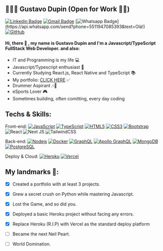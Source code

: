 ## 👨🏿‍💻 Gustavo Dupin (Open for Work 🖖🏿)

[![Linkedin Badge](https://img.shields.io/badge/-LinkedIn-blue?style=flat-square&logo=Linkedin&logoColor=white&link=https://www.linkedin.com/in/gustavo-dupin-715853197/)](https://www.linkedin.com/in/gustavo-dupin-715853197/)
[![Gmail Badge](https://img.shields.io/badge/-Gmail-c14438?style=flat-square&logo=Gmail&logoColor=white&link=mailto:guusilveira@gmail.com)](mailto:guusilveira@gmail.com)
[![Whatsapp Badge](https://img.shields.io/badge/-Whatsapp-4CA143?style=flat-square&labelColor=4CA143&logo=whatsapp&logoColor=white&link=https://api.whatsapp.com/send?phone=5511947085393&text=Olá!)](https://api.whatsapp.com/send?phone=5511947085393&text=Olá!)
[![GitHub](https://img.shields.io/badge/-GitHub-181717?style=flat-square&logo=github&link=https://github.com/iamgriffon/)](https://github.com/iamgriffon/)



####            Hi, there :wave: , my name is Gustavo Dupin and I'm a Javascript/TypeScript FullStack Web Developer. and also:
* IT and Programming is my life 💻
* Javascript/Typescript enthusiast 💙
* Currently Studying React.js, React Native and TypeScript 📚
* My portfolio: [CLICK HERE](https://iamgriffon.netlify.app/ "Gustavo Dupin | Web Developer") ✅
* Drummer Aspirant 🎶🥁
* eSports Lover 🎮
* Sometimes building, often comitting, every day coding



## Techs & Skills:
Front-end:
[![JavaScript](https://img.shields.io/badge/-JavaScript-black?style=flat-square&logo=javascript&link=https://github.com/iamgriffon/)](https://github.com/iamgriffon/)
[![TypeScript](https://img.shields.io/badge/-TypeScript-007ACC?style=flat-square&logo=typescript&link=https://github.com/iamgriffon/)](https://github.com/iamgriffon/)
[![HTML5](https://img.shields.io/badge/-HTML5-E34F26?style=flat-square&logo=html5&logoColor=white&link=https://github.com/iamgriffon/)](https://github.com/iamgriffon/)
[![CSS3](https://img.shields.io/badge/-CSS3-1572B6?style=flat-square&logo=css3&link=https://github.com/iamgriffon/)](https://github.com/iamgriffon/)
[![Bootstrap](https://img.shields.io/badge/-Bootstrap-563D7C?style=flat-square&logo=bootstrap&link=https://github.com/iamgriffon/)](https://github.com/iamgriffon/)
![React](https://img.shields.io/badge/react-%2320232a.svg?style=for-the-badge&logo=react&logoColor=%2361DAFB)
![Next JS](https://img.shields.io/badge/Next-black?style=for-the-badge&logo=next.js&logoColor=white)
![TailwindCSS](https://img.shields.io/badge/tailwindcss-%2338B2AC.svg?style=for-the-badge&logo=tailwind-css&logoColor=white)


Back-end:
[![Nodejs](https://img.shields.io/badge/-Nodejs-black?style=flat-square&logo=Node.js&link=https://github.com/iamgriffon/)](https://github.com/iamgriffon/)
[![Docker](https://img.shields.io/badge/-Docker-black?style=flat-square&logo=docker&link=https://github.com/iamgriffon/)](https://github.com/iamgriffon/)
[![GraphQL](https://img.shields.io/badge/-GraphQL-E10098?style=flat-square&logo=graphql&link=https://github.com/iamgriffon/)](https://github.com/iamgriffon/)
[![Apollo GraphQL](https://img.shields.io/badge/-Apollo%20GraphQL-311C87?style=flat-square&logo=apollo-graphql&link=https://github.com/iamgriffon/)](https://github.com/iamgriffon/)
[![MongoDB](https://img.shields.io/badge/-MongoDB-black?style=flat-square&logo=mongodb&link=https://github.com/iamgriffon/)](https://github.com/iamgriffon/)
[![PostgreSQL](https://img.shields.io/badge/-PostgreSQL-336791?style=flat-square&logo=postgresql&link=https://github.com/iamgriffon/)](https://github.com/iamgriffon/)

Deploy & Cloud:
[![Heroku](https://img.shields.io/badge/-Heroku-430098?style=flat-square&logo=heroku&link=https://github.com/iamgriffon/)](https://github.com/iamgriffon/)
[![Vercel](https://img.shields.io/badge/Vercel-000000?style=for-the-badge&logo=vercel&logoColor=white&link=https://github.com/iamgriffon/)](https://github.com/iamgriffon/)


## My landmarks 📌:
- [X] Created a portfolio with at least 3 projects.
- [X] Grew a secret crush on Python while mastering Javascript.
- [X] Lost the Game, and so did you.
- [X] Deployed a basic Heroku project without facing any errors.
- [X] Replace Heroku (R.I.P) with Vercel as the standard deploy platform
- [ ] Became the next Neil Peart.
- [ ] World Domination.

